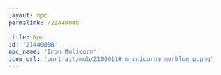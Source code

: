 ```yaml
---
layout: npc
permalink: /21440008

title: Npc
id: '21440008'
npc_name: 'Iron Mulicorn'
icon_url: 'portrait/mob/21000110_m_unicornarmorblue_p.png'
---
```

